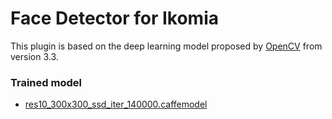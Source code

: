 # Face Detector for Ikomia

This plugin is based on the deep learning model proposed by [OpenCV](https://github.com/opencv/opencv) from version 3.3.

### Trained model

- [res10_300x300_ssd_iter_140000.caffemodel](https://github.com/opencv/opencv_3rdparty/raw/dnn_samples_face_detector_20170830/res10_300x300_ssd_iter_140000.caffemodel)
